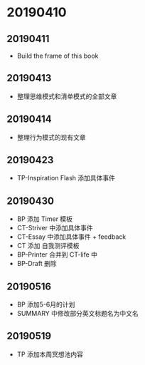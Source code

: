 # 20190410

## 20190411

* Build the frame of this book

## 20190413

* 整理思维模式和清单模式的全部文章

## 20190414

* 整理行为模式的现有文章

## 20190423

* TP-Inspiration Flash 添加具体事件

## 20190430

* BP 添加 Timer 模板
* CT-Striver 中添加具体事件
* CT-Essay 中添加具体事件 + feedback
* CT 添加 自我测评模板
* BP-Printer 合并到 CT-life 中
* BP-Draft 删除

## 20190516

* BP 添加5-6月的计划
* SUMMARY 中修改部分英文标题名为中文名

## 20190519

* TP 添加本周冥想池内容

